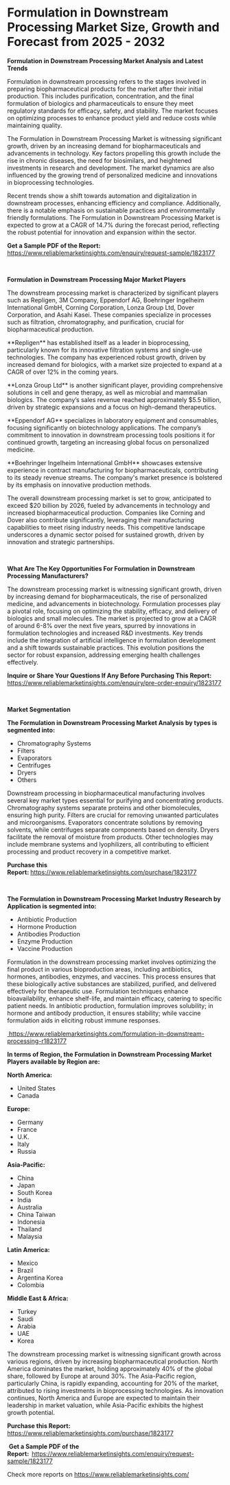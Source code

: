 <p><h1>Formulation in Downstream Processing Market Size, Growth and Forecast from 2025 - 2032</h1></p><p><strong>Formulation in Downstream Processing Market Analysis and Latest Trends</strong></p>
<p><p>Formulation in downstream processing refers to the stages involved in preparing biopharmaceutical products for the market after their initial production. This includes purification, concentration, and the final formulation of biologics and pharmaceuticals to ensure they meet regulatory standards for efficacy, safety, and stability. The market focuses on optimizing processes to enhance product yield and reduce costs while maintaining quality.</p><p>The Formulation in Downstream Processing Market is witnessing significant growth, driven by an increasing demand for biopharmaceuticals and advancements in technology. Key factors propelling this growth include the rise in chronic diseases, the need for biosimilars, and heightened investments in research and development. The market dynamics are also influenced by the growing trend of personalized medicine and innovations in bioprocessing technologies.</p><p>Recent trends show a shift towards automation and digitalization in downstream processes, enhancing efficiency and compliance. Additionally, there is a notable emphasis on sustainable practices and environmentally friendly formulations. The Formulation in Downstream Processing Market is expected to grow at a CAGR of 14.7% during the forecast period, reflecting the robust potential for innovation and expansion within the sector.</p></p>
<p><strong>Get a Sample PDF of the Report:&nbsp;</strong> <a href="https://www.reliablemarketinsights.com/enquiry/request-sample/1823177?utm_campaign=1994&utm_medium=2&utm_source=Github&utm_content=ia&utm_term=16022025&utm_id=formulation-in-downstream-processing">https://www.reliablemarketinsights.com/enquiry/request-sample/1823177</a></p>
<p>&nbsp;</p>
<p><strong>Formulation in Downstream Processing Major Market Players</strong></p>
<p><p>The downstream processing market is characterized by significant players such as Repligen, 3M Company, Eppendorf AG, Boehringer Ingelheim International GmbH, Corning Corporation, Lonza Group Ltd, Dover Corporation, and Asahi Kasei. These companies specialize in processes such as filtration, chromatography, and purification, crucial for biopharmaceutical production.</p><p>**Repligen** has established itself as a leader in bioprocessing, particularly known for its innovative filtration systems and single-use technologies. The company has experienced robust growth, driven by increased demand for biologics, with a market size projected to expand at a CAGR of over 12% in the coming years.</p><p>**Lonza Group Ltd** is another significant player, providing comprehensive solutions in cell and gene therapy, as well as microbial and mammalian biologics. The company’s sales revenue reached approximately $5.5 billion, driven by strategic expansions and a focus on high-demand therapeutics.</p><p>**Eppendorf AG** specializes in laboratory equipment and consumables, focusing significantly on biotechnology applications. The company’s commitment to innovation in downstream processing tools positions it for continued growth, targeting an increasing global focus on personalized medicine.</p><p>**Boehringer Ingelheim International GmbH** showcases extensive experience in contract manufacturing for biopharmaceuticals, contributing to its steady revenue streams. The company's market presence is bolstered by its emphasis on innovative production methods.</p><p>The overall downstream processing market is set to grow, anticipated to exceed $20 billion by 2026, fueled by advancements in technology and increased biopharmaceutical production. Companies like Corning and Dover also contribute significantly, leveraging their manufacturing capabilities to meet rising industry needs. This competitive landscape underscores a dynamic sector poised for sustained growth, driven by innovation and strategic partnerships.</p></p>
<p>&nbsp;</p>
<p><strong>What Are The Key Opportunities For Formulation in Downstream Processing Manufacturers?</strong></p>
<p><p>The downstream processing market is witnessing significant growth, driven by increasing demand for biopharmaceuticals, the rise of personalized medicine, and advancements in biotechnology. Formulation processes play a pivotal role, focusing on optimizing the stability, efficacy, and delivery of biologics and small molecules. The market is projected to grow at a CAGR of around 6-8% over the next five years, spurred by innovations in formulation technologies and increased R&D investments. Key trends include the integration of artificial intelligence in formulation development and a shift towards sustainable practices. This evolution positions the sector for robust expansion, addressing emerging health challenges effectively.</p></p>
<p><strong>Inquire or Share Your Questions If Any Before Purchasing This Report:</strong> <a href="https://www.reliablemarketinsights.com/enquiry/pre-order-enquiry/1823177?utm_campaign=1994&utm_medium=2&utm_source=Github&utm_content=ia&utm_term=16022025&utm_id=formulation-in-downstream-processing">https://www.reliablemarketinsights.com/enquiry/pre-order-enquiry/1823177</a></p>
<p>&nbsp;</p>
<p><strong>Market Segmentation</strong></p>
<p><strong>The Formulation in Downstream Processing Market Analysis by types is segmented into:</strong></p>
<p><ul><li>Chromatography Systems</li><li>Filters</li><li>Evaporators</li><li>Centrifuges</li><li>Dryers</li><li>Others</li></ul></p>
<p><p>Downstream processing in biopharmaceutical manufacturing involves several key market types essential for purifying and concentrating products. Chromatography systems separate proteins and other biomolecules, ensuring high purity. Filters are crucial for removing unwanted particulates and microorganisms. Evaporators concentrate solutions by removing solvents, while centrifuges separate components based on density. Dryers facilitate the removal of moisture from products. Other technologies may include membrane systems and lyophilizers, all contributing to efficient processing and product recovery in a competitive market.</p></p>
<p><strong>Purchase this Report:&nbsp;</strong><a href="https://www.reliablemarketinsights.com/purchase/1823177?utm_campaign=1994&utm_medium=2&utm_source=Github&utm_content=ia&utm_term=16022025&utm_id=formulation-in-downstream-processing">https://www.reliablemarketinsights.com/purchase/1823177</a></p>
<p>&nbsp;</p>
<p><strong>The Formulation in Downstream Processing Market Industry Research by Application is segmented into:</strong></p>
<p><ul><li>Antibiotic Production</li><li>Hormone Production</li><li>Antibodies Production</li><li>Enzyme Production</li><li>Vaccine Production</li></ul></p>
<p><p>Formulation in the downstream processing market involves optimizing the final product in various bioproduction areas, including antibiotics, hormones, antibodies, enzymes, and vaccines. This process ensures that these biologically active substances are stabilized, purified, and delivered effectively for therapeutic use. Formulation techniques enhance bioavailability, enhance shelf-life, and maintain efficacy, catering to specific patient needs. In antibiotic production, formulation improves solubility; in hormone and antibody production, it ensures stability; while vaccine formulation aids in eliciting robust immune responses.</p></p>
<p><a href="https://www.reliablemarketinsights.com/formulation-in-downstream-processing-r1823177?utm_campaign=1994&utm_medium=2&utm_source=Github&utm_content=ia&utm_term=16022025&utm_id=formulation-in-downstream-processing">&nbsp;https://www.reliablemarketinsights.com/formulation-in-downstream-processing-r1823177</a></p>
<p><strong>In terms of Region, the Formulation in Downstream Processing Market Players available by Region are:</strong></p>
<p>
    <p> <strong> North America: </strong>
        <ul>
            <li>United States</li>
            <li>Canada</li>
        </ul>
        </p> 
    <p> <strong> Europe: </strong>
        <ul>
            <li>Germany</li>
            <li>France</li>
            <li>U.K.</li>
            <li>Italy</li>
            <li>Russia</li>
        </ul>
        </p> 
    <p> <strong> Asia-Pacific: </strong>
        <ul>
            <li>China</li>
            <li>Japan</li>
            <li>South Korea</li>
            <li>India</li>
            <li>Australia</li>
            <li>China Taiwan</li>
            <li>Indonesia</li>
            <li>Thailand</li>
            <li>Malaysia</li>
        </ul>
        </p> 
    <p> <strong> Latin America: </strong>
        <ul>
            <li>Mexico</li>
            <li>Brazil</li>
            <li>Argentina Korea</li>
            <li>Colombia</li>
        </ul>
        </p> 
    <p> <strong> Middle East & Africa: </strong>
        <ul>
            <li>Turkey</li>
            <li>Saudi</li>
            <li>Arabia</li>
            <li>UAE</li>
            <li>Korea</li>
        </ul>
    </p>
    </p>
<p><p>The downstream processing market is witnessing significant growth across various regions, driven by increasing biopharmaceutical production. North America dominates the market, holding approximately 40% of the global share, followed by Europe at around 30%. The Asia-Pacific region, particularly China, is rapidly expanding, accounting for 20% of the market, attributed to rising investments in bioprocessing technologies. As innovation continues, North America and Europe are expected to maintain their leadership in market valuation, while Asia-Pacific exhibits the highest growth potential.</p></p>
<p><strong>Purchase this Report: </strong><a href="https://www.reliablemarketinsights.com/purchase/1823177?utm_campaign=1994&utm_medium=2&utm_source=Github&utm_content=ia&utm_term=16022025&utm_id=formulation-in-downstream-processing">https://www.reliablemarketinsights.com/purchase/1823177</a></p>
<p>&nbsp;<strong>Get a Sample PDF of the Report:&nbsp;&nbsp;</strong><a href="https://www.reliablemarketinsights.com/enquiry/request-sample/1823177?utm_campaign=1994&utm_medium=2&utm_source=Github&utm_content=ia&utm_term=16022025&utm_id=formulation-in-downstream-processing">https://www.reliablemarketinsights.com/enquiry/request-sample/1823177</a></p>
<p><strong></strong></p>
<p>Check more reports on <a href="https://www.reliablemarketinsights.com/?utm_campaign=1994&utm_medium=2&utm_source=Github&utm_content=ia&utm_term=16022025&utm_id=formulation-in-downstream-processing">https://www.reliablemarketinsights.com/</a></p>